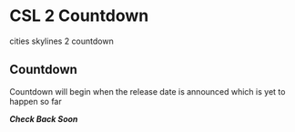 # CSL 2 Countdown
cities skylines 2 countdown
## Countdown

Countdown will begin when the release date is announced which is yet to 
happen so far

**_Check Back Soon_**